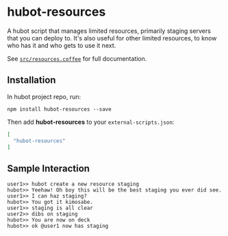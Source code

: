 # hubot-resources

A hubot script that manages limited resources, primarily staging servers that
you can deploy to. It's also useful for other limited resources, to know who
has it and who gets to use it next.

See [`src/resources.coffee`](src/resources.coffee) for full documentation.

## Installation

In hubot project repo, run:

`npm install hubot-resources --save`

Then add **hubot-resources** to your `external-scripts.json`:

```json
[
  "hubot-resources"
]
```

## Sample Interaction

```
user1>> hubot create a new resource staging
hubot>> Yeehaw! Oh boy this will be the best staging you ever did see.
user1>> I can haz staging?
hubot>> You got it kimosabe.
user1>> staging is all clear
user2>> dibs on staging
hubot>> You are now on deck
hubot>> ok @user1 now has staging
```
